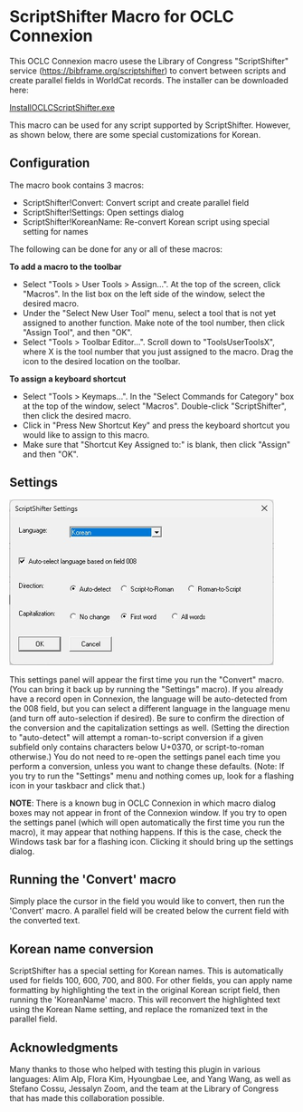 # ScriptShifter Macro for OCLC Connexion

This OCLC Connexion macro usese the Library of Congress "ScriptShifter" service (https://bibframe.org/scriptshifter) to convert between scripts and create parallel fields in WorldCat records.  The installer can be downloaded here:

<a href="https://github.com/pulibrary/oclcscriptshifter/releases/latest/download/InstallOCLCScriptShifter.exe">InstallOCLCScriptShifter.exe</a>

This macro can be used for any script supported by ScriptShifter.  However, as shown below, there are some special customizations for Korean.

## Configuration

The macro book contains 3 macros:
- ScriptShifter!Convert: Convert script and create parallel field
- ScriptShifter!Settings: Open settings dialog
- ScriptShifter!KoreanName: Re-convert Korean script using special setting for names

The following can be done for any or all of these macros:

**To add a macro to the toolbar**
- Select "Tools > User Tools > Assign...". At the top of the screen, click "Macros". In the list box on the left side of the window, select the desired macro.
- Under the "Select New User Tool" menu, select a tool that is not yet assigned to another function. Make note of the tool number, then click "Assign Tool", and then "OK".
- Select "Tools > Toolbar Editor...". Scroll down to "ToolsUserToolsX", where X is the tool number that you just assigned to the macro. Drag the icon to the desired location on the toolbar.
  
**To assign a keyboard shortcut**
- Select "Tools > Keymaps...". In the "Select Commands for Category" box at the top of the window, select "Macros". Double-click "ScriptShifter", then click the desired macro.
- Click in "Press New Shortcut Key" and press the keyboard shortcut you would like to assign to this macro.
- Make sure that "Shortcut Key Assigned to:" is blank, then click "Assign" and then "OK".

## Settings

<img src="./img/settings.jpg"/>

This settings panel will appear the first time you run the "Convert" macro.  (You can bring it back up by running the "Settings" macro).  If you already have a record open in Connexion, the language will be auto-detected from the 008 field, but you can select a different language in the language menu (and turn off auto-selection if desired).  Be sure to confirm the direction of the conversion and the capitalization settings as well.  (Setting the direction to "auto-detect" will attempt a roman-to-script conversion if a given subfield only contains characters below U+0370, or script-to-roman otherwise.)  You do not need to re-open the settings panel each time you perform a conversion, unless you want to change these defaults.  (Note: If you try to run the "Settings" menu and nothing comes up, look for a flashing icon in your taskbacr and click that.)

**NOTE**: There is a known bug in OCLC Connexion in which macro dialog boxes may not appear in front of the Connexion window.  If you try to open the settings panel (which will open automatically the first time you run the macro), it may appear that nothing happens.  If this is the case, check the Windows task bar for a flashing icon.  Clicking it should bring up the settings dialog.

## Running the 'Convert' macro

Simply place the cursor in the field you would like to convert, then run the 'Convert' macro.  A parallel field will be created below the current field with the converted text.

## Korean name conversion

ScriptShifter has a special setting for Korean names.  This is automatically used for fields 100, 600, 700, and 800.  For other fields, you can apply name formatting by highlighting the text in the original Korean script field, then running the 'KoreanName' macro.  This will reconvert the highlighted text using the Korean Name setting, and replace the romanized text in the parallel field.

## Acknowledgments

Many thanks to those who helped with testing this plugin in various languages: Alim Alp, Flora Kim, Hyoungbae Lee, and Yang Wang, as well as Stefano Cossu, Jessalyn Zoom, and the team at the Library of Congress that has made this collaboration possible.
